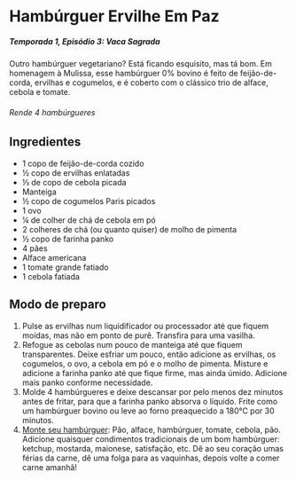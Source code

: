 # Hambúrguer Ervilhe Em Paz

##### Temporada 1, Episódio 3: Vaca Sagrada



Outro hambúrguer vegetariano? Está ficando esquisito, mas tá bom. Em homenagem à Mulissa, esse hambúrguer 0% bovino é feito de feijão-de-corda, ervilhas e cogumelos, e é coberto com o clássico trio de alface, cebola e tomate.

###### Rende 4 hambúrgueres



## Ingredientes

- 1 copo de feijão-de-corda cozido
- ½ copo de ervilhas enlatadas
- ⅓ de copo de cebola picada
- Manteiga
- ½ copo de cogumelos Paris picados
- 1 ovo
- ¼ de colher de chá de cebola em pó
- 2 colheres de chá (ou quanto quiser) de molho de pimenta
- ½ copo de farinha panko
- 4 pães
- Alface americana
- 1 tomate grande fatiado
- 1 cebola fatiada



## Modo de preparo

1. Pulse as ervilhas num liquidificador ou processador até que fiquem moídas, mas não em ponto de purê. Transfira para uma vasilha.
2. Refogue as cebolas num pouco de manteiga até que fiquem transparentes. Deixe esfriar um pouco, então adicione as ervilhas, os cogumelos, o ovo, a cebola em pó e o molho de pimenta. Misture e adicione a farinha panko até que fique firme, mas ainda úmido. Adicione mais panko conforme necessidade.
3. Molde 4 hambúrgueres e deixe descansar por pelo menos dez minutos antes de fritar, para que a farinha panko absorva o líquido. Frite como um hambúrguer bovino ou leve ao forno preaquecido a 180°C por 30 minutos.
4. <u>Monte seu hambúrguer</u>: Pão, alface, hambúrguer, tomate, cebola, pão. Adicione quaisquer condimentos tradicionais de um bom hambúrguer: ketchup, mostarda, maionese, satisfação, etc. Dê ao seu coração umas férias da carne, dê uma folga para as vaquinhas, depois volte a comer carne amanhã!